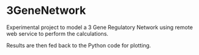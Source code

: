 # 3GeneNetwork

Experimental project to model a 3 Gene Regulatory Network using remote web service to perform the calculations. 

Results are then fed back to the Python code for plotting.
